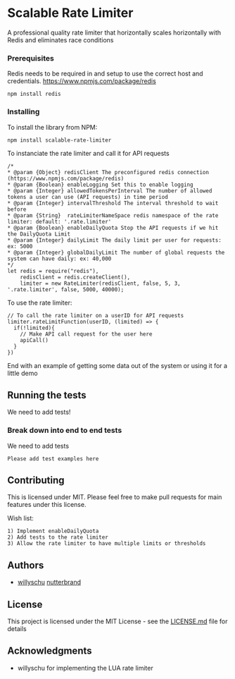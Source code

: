 # Scalable Rate Limiter

A professional quality rate limiter that horizontally scales horizontally with Redis and eliminates race conditions

### Prerequisites

Redis needs to be required in and setup to use the correct host and credentials.
https://www.npmjs.com/package/redis

```
npm install redis
```

### Installing

To install the library from NPM:

```
npm install scalable-rate-limiter
```

To instanciate the rate limiter and call it for API requests
```
/*
* @param {Object} redisClient The preconfigured redis connection (https://www.npmjs.com/package/redis)
* @param {Boolean} enableLogging Set this to enable logging
* @param {Integer} allowedTokensPerInterval The number of allowed tokens a user can use (API requests) in time period
* @param {Integer} intervalThreshold The interval threshold to wait before
* @param {String}  rateLimiterNameSpace redis namespace of the rate limiter: default: '.rate.limiter'
* @param {Boolean} enableDailyQuota Stop the API requests if we hit the DailyQuota Limit
* @param {Integer} dailyLimit The daily limit per user for requests: ex: 5000
* @param {Integer} globalDailyLimit The number of global requests the system can have daily: ex: 40,000
*/
let redis = require("redis"),
    redisClient = redis.createClient(),
    limiter = new RateLimiter(redisClient, false, 5, 3, '.rate.limiter', false, 5000, 40000);
```

To use the rate limiter:
```
// To call the rate limiter on a userID for API requests
limiter.rateLimitFunction(userID, (limited) => {
  if(!limited){
    // Make API call request for the user here
    apiCall()
  }
})
```

End with an example of getting some data out of the system or using it for a little demo

## Running the tests

We need to add tests!

### Break down into end to end tests

We need to add tests

```
Please add test examples here
```

## Contributing

This is licensed under MIT. Please feel free to make pull requests for main features
under this license.

Wish list:

```
1) Implement enableDailyQuota
2) Add tests to the rate limiter
3) Allow the rate limiter to have multiple limits or thresholds
```

## Authors

* [willyschu](https://github.com/willyschu)  [nutterbrand](https://github.com/nutterbrand)

## License

This project is licensed under the MIT License - see the [LICENSE.md](LICENSE.md) file for details

## Acknowledgments

* willyschu for implementing the LUA rate limiter
